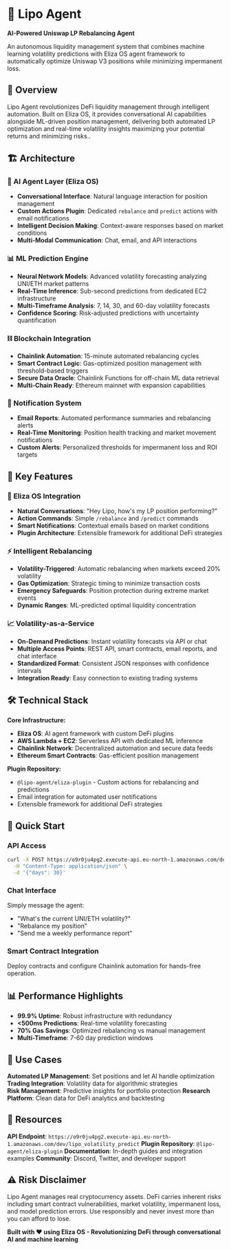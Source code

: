 
# 🤖 Lipo Agent

**AI-Powered Uniswap LP Rebalancing Agent**

An autonomous liquidity management system that combines machine learning volatility predictions with Eliza OS agent framework to automatically optimize Uniswap V3 positions while minimizing impermanent loss.

## 🌟 Overview

Lipo Agent revolutionizes DeFi liquidity management through intelligent automation. Built on Eliza OS, it provides conversational AI capabilities alongside  ML-driven position management, delivering both automated LP optimization and real-time volatility insights maximizing your potential returns and minimizing risks..

## 🏗️ Architecture

### 🧠 AI Agent Layer (Eliza OS)
- **Conversational Interface**: Natural language interaction for position management
- **Custom Actions Plugin**: Dedicated `rebalance` and `predict` actions with email notifications
- **Intelligent Decision Making**: Context-aware responses based on market conditions
- **Multi-Modal Communication**: Chat, email, and API interactions

### 📊 ML Prediction Engine
- **Neural Network Models**: Advanced volatility forecasting analyzing UNI/ETH market patterns
- **Real-Time Inference**: Sub-second predictions from dedicated EC2 infrastructure
- **Multi-Timeframe Analysis**: 7, 14, 30, and 60-day volatility forecasts
- **Confidence Scoring**: Risk-adjusted predictions with uncertainty quantification

### ⛓️ Blockchain Integration
- **Chainlink Automation**: 15-minute automated rebalancing cycles
- **Smart Contract Logic**: Gas-optimized position management with threshold-based triggers
- **Secure Data Oracle**: Chainlink Functions for off-chain ML data retrieval
- **Multi-Chain Ready**: Ethereum mainnet with expansion capabilities

### 📧 Notification System
- **Email Reports**: Automated performance summaries and rebalancing alerts
- **Real-Time Monitoring**: Position health tracking and market movement notifications
- **Custom Alerts**: Personalized thresholds for impermanent loss and ROI targets

## 🚀 Key Features

### 🤖 Eliza OS Integration
- **Natural Conversations**: "Hey Lipo, how's my LP position performing?"
- **Action Commands**: Simple `/rebalance` and `/predict` commands
- **Smart Notifications**: Contextual emails based on market conditions
- **Plugin Architecture**: Extensible framework for additional DeFi strategies

### ⚡ Intelligent Rebalancing
- **Volatility-Triggered**: Automatic rebalancing when markets exceed 20% volatility
- **Gas Optimization**: Strategic timing to minimize transaction costs
- **Emergency Safeguards**: Position protection during extreme market events
- **Dynamic Ranges**: ML-predicted optimal liquidity concentration

### 📈 Volatility-as-a-Service
- **On-Demand Predictions**: Instant volatility forecasts via API or chat
- **Multiple Access Points**: REST API, smart contracts, email reports, and chat interface
- **Standardized Format**: Consistent JSON responses with confidence intervals
- **Integration Ready**: Easy connection to existing trading systems

## 🛠️ Technical Stack

**Core Infrastructure:**
- **Eliza OS**: AI agent framework with custom DeFi plugins
- **AWS Lambda + EC2**: Serverless API with dedicated ML inference
- **Chainlink Network**: Decentralized automation and secure data feeds
- **Ethereum Smart Contracts**: Gas-efficient position management

**Plugin Repository:**
- `@lipo-agent/eliza-plugin` - Custom actions for rebalancing and predictions
- Email integration for automated user notifications
- Extensible framework for additional DeFi strategies

## 🚀 Quick Start

### API Access
```bash
curl -X POST https://o9r0ju4pg2.execute-api.eu-north-1.amazonaws.com/dev/lipo_volatility_predict \
  -H "Content-Type: application/json" \
  -d '{"days": 30}'
```

### Chat Interface
Simply message the agent:
- "What's the current UNI/ETH volatility?"
- "Rebalance my position"
- "Send me a weekly performance report"

### Smart Contract Integration
Deploy contracts and configure Chainlink automation for hands-free operation.

## 📊 Performance Highlights

- **99.9% Uptime**: Robust infrastructure with redundancy
- **<500ms Predictions**: Real-time volatility forecasting
- **70% Gas Savings**: Optimized rebalancing vs manual management
- **Multi-Timeframe**: 7-60 day prediction windows

## 🎯 Use Cases

**Automated LP Management**: Set positions and let AI handle optimization
**Trading Integration**: Volatility data for algorithmic strategies  
**Risk Management**: Predictive insights for portfolio protection
**Research Platform**: Clean data for DeFi analytics and backtesting

## 🔗 Resources

**API Endpoint**: `https://o9r0ju4pg2.execute-api.eu-north-1.amazonaws.com/dev/lipo_volatility_predict`
**Plugin Repository**: `@lipo-agent/eliza-plugin`
**Documentation**: In-depth guides and integration examples
**Community**: Discord, Twitter, and developer support

## ⚠️ Risk Disclaimer

Lipo Agent manages real cryptocurrency assets. DeFi carries inherent risks including smart contract vulnerabilities, market volatility, impermanent loss, and model prediction errors. Use responsibly and never invest more than you can afford to lose.

**Built with ❤️ using Eliza OS - Revolutionizing DeFi through conversational AI and machine learning**
